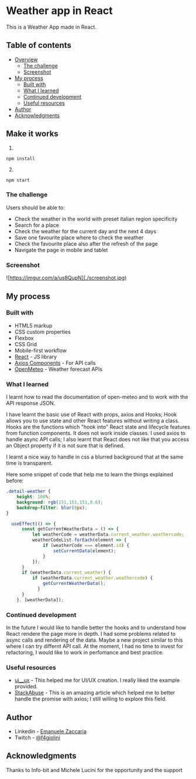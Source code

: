 # Weather app in React

This is a Weather App made in React. 

## Table of contents

- [Overview](#overview)
  - [The challenge](#the-challenge)
  - [Screenshot](#screenshot)
- [My process](#my-process)
  - [Built with](#built-with)
  - [What I learned](#what-i-learned)
  - [Continued development](#continued-development)
  - [Useful resources](#useful-resources)
- [Author](#author)
- [Acknowledgments](#acknowledgments)

## Make it works

1)
```
npm install
```
2)
```
npm start
```

### The challenge

Users should be able to:

- Check the weather in the world with preset italian region specificity
- Search for a place
- Check the weather for the current day and the next 4 days
- Save one favourite place where to check the weather
- Check the favourite place also after the refresh of the page
- Navigate the page in mobile and tablet

### Screenshot

![https://imgur.com/a/us8QupN](./screenshot.jpg)

## My process

### Built with

- HTML5 markup
- CSS custom properties
- Flexbox
- CSS Grid
- Mobile-first workflow
- [React](https://reactjs.org/) - JS library
- [Axios Components](https://www.freecodecamp.org/news/how-to-use-axios-with-react/) - For API calls
- [OpenMeteo](https://open-meteo.com/en) - Weather forecast APIs

### What I learned

I learnt how to read the documentation of open-meteo and to work with the API response JSON.

I have learnt the basic use of React with props, axios and Hooks; Hook allows you to use state and other React features without writing a class. Hooks are the functions which "hook into" React state and lifecycle features from function components. It does not work inside classes.
I used axios to handle async API calls; I also learnt that React does not like that you access an Object property if it is not sure that is defined.

I learnt a nice way to handle in css a blurred background that at the same time is transparent.

Here some snippet of code that help me to learn the things explained before:

```css
.detail-weather { 
    height: 100%;
    background: rgb(151,151,151,0.6);
    backdrop-filter: blur(8px);
}
```
```js
  useEffect(() => {
      const getCurrentWeatherData = () => {
          let weatherCode = weatherData.current_weather.weathercode;
          weatherCodeList.forEach(element => {
              if (weatherCode === element.id) {
                  setCurrentData(element);
              }
          });
      }
      if (weatherData.current_weather) {            
          if (weatherData.current_weather.weathercode) {
              getCurrentWeatherData();
            }
      }
    }, [weatherData]);
```

### Continued development

In the future I would like to handle better the hooks and to understand how React rendere the page more in depth. I had some problems related to async calls and rendering of the data. Maybe a new project similar to this where I can try differnt API call. At the moment, I had no time to invest for refactoring, I would like to work in perfomance and best practice.

### Useful resources

- [ui__ux](https://www.instagram.com/ui__ux/?hl=it) - This helped me for UI/UX creation. I really liked the example provided.
- [StackAbuse](https://stackabuse.com/making-asynchronous-http-requests-in-javascript-with-axios/) - This is an amazing article which helped me to better handle the promise with axios; I still willing to explore this field.

## Author

- Linkedin - [Emanuele Zaccaria](https://www.linkedin.com/in/emazack/)
- Twitch - [@f4giolini](https://www.twitch.tv/f4giolini?lang=it)


## Acknowledgments

Thanks to Info-bit and Michele Lucini for the opportunity and the support
